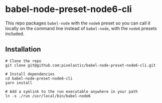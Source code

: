 # babel-node-preset-node6-cli

This repo packages `babel-node` with the `node6` preset so you can call it
locally on the command line instead of `babel-node`, with the `node6` presets
included.

## Installation

```
# Clone the repo
git clone git@github.com:pixelastic/babel-node-preset-node6-cli.git

# Install dependencies
cd babel-node-preset-node6-cli
yarn install

# Add a symlink to the run executable anywhere in your path
ln -s ./run /usr/local/bin/babel-node6
```


